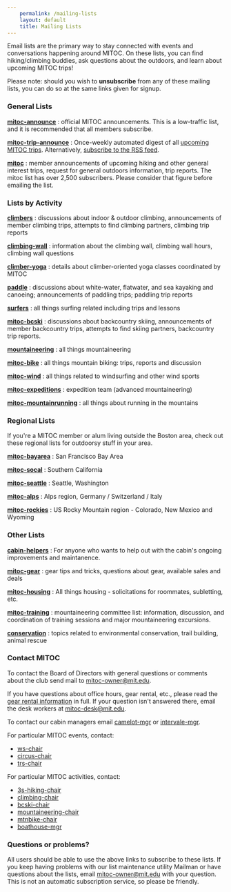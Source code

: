 ```yaml
---
    permalink: /mailing-lists
    layout: default
    title: Mailing Lists
---
```


Email lists are the primary way to stay connected with events and conversations happening around MITOC. On these lists, you can find hiking/climbing buddies, ask questions about the outdoors, and learn about upcoming MITOC trips!

Please note: should you wish to **unsubscribe** from any of these mailing lists, you can do so at the same links given for signup.

### General Lists

**[mitoc-announce](http://mailman.mit.edu/mailman/listinfo/mitoc-announce)**
: official MITOC announcements. This is a low-traffic list, and it is recommended that all members subscribe.

**[mitoc-trip-announce](http://mailman.mit.edu/mailman/listinfo/mitoc-trip-announce)**
: Once-weekly automated digest of all [upcoming MITOC trips](http://mitoc-trips.mit.edu/trips/). Alternatively, [subscribe to the RSS feed](https://mitoc-trips.mit.edu/trips.rss).


**[mitoc](http://mailman.mit.edu/mailman/listinfo/mitoc)**
: member announcements of upcoming hiking and other general interest trips, request for general outdoors information, trip reports. The mitoc list has over 2,500 subscribers. Please consider that figure before emailing the list.

### Lists by Activity

**[climbers](http://mailman.mit.edu/mailman/listinfo/climbers)**
: discussions about indoor & outdoor climbing, announcements of member climbing trips, attempts to find climbing partners, climbing trip reports

**[climbing-wall](http://mailman.mit.edu/mailman/listinfo/climbing-wall)**
: information about the climbing wall, climbing wall hours, climbing wall questions

**[climber-yoga](http://mailman.mit.edu/mailman/listinfo/climber-yoga)**
: details about climber-oriented yoga classes coordinated by MITOC

**[paddle](http://mailman.mit.edu/mailman/listinfo/paddle)**
: discussions about white-water, flatwater, and sea kayaking and canoeing; announcements of paddling trips; paddling trip reports

**[surfers](http://mailman.mit.edu/mailman/listinfo/surfers)**
: all things surfing related including trips and lessons

**[mitoc-bcski](http://mailman.mit.edu/mailman/listinfo/mitoc-bcski)**
: discussions about backcountry skiing, announcements of member backcountry trips, attempts to find skiing partners, backcountry trip reports.

**[mountaineering](http://mailman.mit.edu/mailman/listinfo/mountaineering)**
: all things mountaineering

**[mitoc-bike](http://mailman.mit.edu/mailman/listinfo/mitoc-bike)**
: all things mountain biking: trips, reports and discussion

**[mitoc-wind](http://mailman.mit.edu/mailman/listinfo/mitoc-wind)**
: all things related to windsurfing and other wind sports

**[mitoc-expeditions](http://mailman.mit.edu/mailman/listinfo/mitoc-expeditions)**
: expedition team (advanced mountaineering)

**[mitoc-mountainrunning](http://mailman.mit.edu/mailman/listinfo/mitoc-mountainrunning)**
: all things about running in the mountains

### Regional Lists

If you're a MITOC member or alum living outside the Boston area, check out these regional lists for outdoorsy stuff in your area.

**[mitoc-bayarea](http://mailman.mit.edu/mailman/listinfo/mitoc-bayarea)**
: San Francisco Bay Area

**[mitoc-socal](http://mailman.mit.edu/mailman/listinfo/mitoc-socal)**
: Southern California

**[mitoc-seattle](http://mailman.mit.edu/mailman/listinfo/mitoc-seattle)**
: Seattle, Washington

**[mitoc-alps](http://mailman.mit.edu/mailman/listinfo/mitoc-alps)**
: Alps region, Germany / Switzerland / Italy

**[mitoc-rockies](http://mailman.mit.edu/mailman/listinfo/mitoc-rockies)**
: US Rocky Mountain region - Colorado, New Mexico and Wyoming

### Other Lists

**[cabin-helpers](http://mailman.mit.edu/mailman/listinfo/cabin-helpers)**
: For anyone who wants to help out with the cabin's ongoing improvements and maintanence.

**[mitoc-gear](http://mailman.mit.edu/mailman/listinfo/mitoc-gear)**
: gear tips and tricks, questions about gear, available sales and deals

**[mitoc-housing](http://mailman.mit.edu/mailman/listinfo/mitoc-housing)**
: All things housing - solicitations for roommates, subletting, etc.

**[mitoc-training](http://mailman.mit.edu/mailman/listinfo/mitoc-training)**
: mountaineering committee list: information, discussion, and coordination of training sessions and major mountaineering excursions.

**[conservation](http://mailman.mit.edu/mailman/listinfo/conservation)**
: topics related to environmental conservation, trail building, animal rescue

### Contact MITOC

To contact the Board of Directors with general questions or comments about the club send mail to [mitoc-owner@mit.edu](mailto:mitoc-owner@mit.edu).

If you have questions about office hours, gear rental, etc., please read the [gear rental information](/rentals) in full. If your question isn't answered there, email the desk workers at [mitoc-desk@mit.edu](mailto:mitoc-desk@mit.edu).

To contact our cabin managers email [camelot-mgr](mailto:camelot-mgr@mit.edu) or [intervale-mgr](mailto:intervale-mgr@mit.edu).

For particular MITOC events, contact:

*   [ws-chair](mailto:ws-chair@mit.edu)
*   [circus-chair](mailto:circus-chair@mit.edu)
*   [trs-chair](mailto:trs-chair@mit.edu)

For particular MITOC activities, contact:

*   [3s-hiking-chair](mailto:3s-hiking-chair@mit.edu)
*   [climbing-chair](mailto:climbing-chair@mit.edu)
*   [bcski-chair](mailto:bcski-chair@mit.edu)
*   [mountaineering-chair](mailto:mountaineering-chair@mit.edu)
*   [mtnbike-chair](mailto:mtnbike-chair@mit.edu)
*   [boathouse-mgr](mailto:boathouse-mgr@mit.edu)

### Questions or problems?

All users should be able to use the above links to subscribe to these lists. If you keep having problems with our list maintenance utility Mailman or have questions about the lists, email [mitoc-owner@mit.edu](mailto:mitoc-owner@mit.edu) with your question. This is not an automatic subscription service, so please be friendly.
